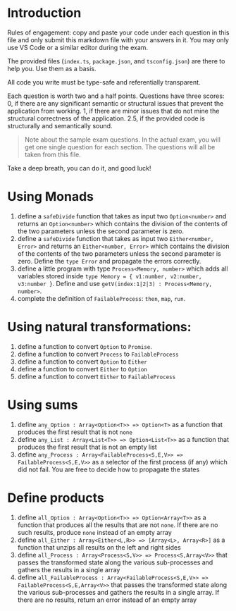# Introduction
Rules of engagement: copy and paste your code under each question in this file and only submit this markdown file with your answers in it.
You may only use VS Code or a similar editor during the exam.

The provided files (`index.ts`, `package.json`, and `tsconfig.json`) are there to help you. Use them as a basis.

All code you write must be type-safe and referentially transparent.

Each question is worth two and a half points. Questions have three scores: 0, if there are any significant semantic or structural issues that prevent the application from working. 1, if there are minor issues that do not mine the structural correctness of the application. 2.5, if the provided code is structurally and semantically sound.

> Note about the sample exam questions. In the actual exam, you will get one single question for each section. The questions will all be taken from this file.

Take a deep breath, you can do it, and good luck!


# Using Monads
1. define a `safeDivide` function that takes as input two `Option<number>` and returns an `Option<number>` which contains the division of the contents of the two parameters unless the second parameter is zero.
1. define a `safeDivide` function that takes as input two `Either<number, Error>` and returns an `Either<number, Error>` which contains the division of the contents of the two parameters unless the second parameter is zero. Define the `type Error` and propagate the errors correctly.
1. define a little program with type `Process<Memory, number>` which adds all variables stored inside `type Memory = { v1:number, v2:number, v3:number }`. Define and use `getV(index:1|2|3) : Process<Memory, number>`.
1. complete the definition of `FailableProcess`: `then`, `map`, `run`.


# Using natural transformations:
1. define a function to convert `Option` to `Promise`.
1. define a function to convert `Process` to `FailableProcess`
1. define a function to convert `Option` to `Either`
1. define a function to convert `Either` to `Option`
1. define a function to convert `Either` to `FailableProcess`


# Using sums
1. define `any_Option : Array<Option<T>> => Option<T>` as a function that produces the first result that is not `none`
1. define `any_List : Array<List<T>> => Option<List<T>>` as a function that produces the first result that is not an empty list
1. define `any_Process : Array<FailableProcess<S,E,V>> => FailableProcess<S,E,V>>` as a selector of the first process (if any) which did not fail. You are free to decide how to propagate the states

# Define products
1. define `all_Option : Array<Option<T>> => Option<Array<T>>` as a function that produces all the results that are not `none`. If there are no such results, produce `none` instead of an empty array
1. define `all_Either : Array<Either<L,R>> => [Array<L>, Array<R>]` as a function that unzips all results on the left and right sides
1. define `all_Process : Array<Process<S,V>> => Process<S,Array<V>>` that passes the transformed state along the various sub-processes and gathers the results in a single array
1. define `all_FailableProcess : Array<FailableProcess<S,E,V>> => FailableProcess<S,E,Array<V>>` that passes the transformed state along the various sub-processes and gathers the results in a single array. If there are no results, return an error instead of an empty array

